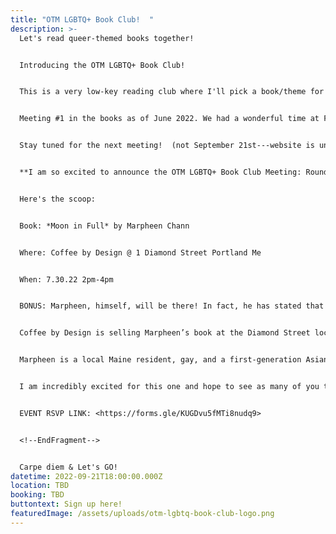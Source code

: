 ```yaml
---
title: "OTM LGBTQ+ Book Club!  "
description: >-
  Let's read queer-themed books together!


  Introducing the OTM LGBTQ+ Book Club! 


  This is a very low-key reading club where I'll pick a book/theme for the month and whoever wants to join in, please do so. Then, I'll set a date and time for us all to meet up at a local brewery or coffee shop and we'll all chat about the book and drink some tasty beverages. Sometimes, we'll even have fancier food! OOh! haha 


  M﻿eeting #1 in the books as of June 2022. We had a wonderful time at Foundation Brewery in Portland, Maine. We discussed The Price of Salt by Patricia Highsmith (they made a movie called "Carol" that was adapted from this book. It starred Cate Blanchet and is a phenomenal movie but very different from the book).  The book is amazing as well!


  S﻿tay tuned for the next meeting!  (not September 21st---website is under construction)


  **I am so excited to announce the OTM LGBTQ+ Book Club Meeting: Round 2!**  


  Here's the scoop:


  Book: *Moon in Full* by Marpheen Chann


  Where: Coffee by Design @ 1 Diamond Street Portland Me


  When: 7.30.22 2pm-4pm


  BONUS: Marpheen, himself, will be there! In fact, he has stated that he would love to answer any questions any of y'all may have after reading his book.  


  Coffee by Design is selling Marpheen’s book at the Diamond Street location but it is also available at all of our amazing local bookstores like Print, Sherman’s, and Longfellow Books!


  Marpheen is a local Maine resident, gay, and a first-generation Asian American born in California to a Cambodian refugee family and later adopted by an evangelical, white working-class family in Maine, Marpheen uses a mix of humor and storytelling to help people view topics such as racism, xenophobia, and homophobia through an intersectional lens.-taken directly from his website. You can read more about him on his website: here: <https://www.marpheenchann.com/>


  I am incredibly excited for this one and hope to see as many of you there as possible because this is not one you'll want to miss! Please RSVP by July 25th if at all possible.  


  EVENT RSVP LINK: <https://forms.gle/KUGDvu5fMTi8nudq9>


  <!--EndFragment-->


  Carpe diem & Let's GO!
datetime: 2022-09-21T18:00:00.000Z
location: TBD
booking: TBD
buttontext: Sign up here!
featuredImage: /assets/uploads/otm-lgbtq-book-club-logo.png
---
```

